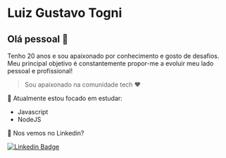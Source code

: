 # Luiz Gustavo Togni 

## Olá pessoal 👋
Tenho 20 anos e sou apaixonado por conhecimento e gosto de desafios. Meu principal objetivo é constantemente propor-me a evoluir meu lado pessoal e profissional!

> Sou apaixonado na comunidade tech ❤️

🚀  Atualmente estou focado em estudar:

- Javascript
- NodeJS

💬 Nos vemos no Linkedin? 

[![Linkedin Badge](https://img.shields.io/badge/-LinkedIn-blue?style=flat-square&logo=Linkedin&logoColor=white&link=https://www.linkedin.com/in/luizgustavotogni)](https://www.linkedin.com/in/luizgustavotogni)
